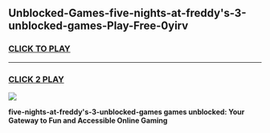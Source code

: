 
## Unblocked-Games-five-nights-at-freddy's-3-unblocked-games-Play-Free-0yirv
<h3>
<a href="https://premium76.site?title=five-nights-at-freddy's-3-unblocked-games&ref=23A">CLICK TO PLAY</a></h3>
<hr>

<h3>
<a href="https://premium76.site?title=five-nights-at-freddy's-3-unblocked-games&ref=23A">CLICK 2 PLAY</a>
  
</h3>

<a href="https://premium76.site?title=five-nights-at-freddy's-3-unblocked-games&ref=23A"><img src="https://clearcache.store/games.png"></a>


**five-nights-at-freddy's-3-unblocked-games games unblocked: Your Gateway to Fun and Accessible Online Gaming**
